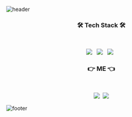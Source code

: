 ![header](https://capsule-render.vercel.app/api?type=slice&color=auto&height=300&section=header&text=SNACK%20655&fontSize=90&animation=fadeIn&fontColor=a245d1)

<h3 align="center"><b>🛠 Tech Stack 🛠</b></h3>
</br>
<p align="center">
<img src="https://img.shields.io/badge/Swift-FA7343?style=flat-square&logo=Swift&logoColor=white"/></a> &nbsp
<img src="https://img.shields.io/badge/C-A8B9CC?style=flat-square&logo=C&logoColor=white"/></a> &nbsp
<img src="https://img.shields.io/badge/Java-007396?style=flat-square&logo=Java&logoColor=white"/></a> &nbsp

<h3 align="center"><b>👉 ME 👈</b></h3>
</br>
<p align="center">
<a href="https://www.instagram.com/minjae_1230/"><img src="https://img.shields.io/badge/Instagram-E4405F?style=flat-square&logo=Instagram&logoColor=white&link=https://www.instagram.com/minjae_1230/"/></a>&nbsp
  <a href="mailto:cmjcmj1230@gmail.com"><img src="https://img.shields.io/badge/Gmail-d14836?style=flat-square&logo=Gmail&logoColor=white&link=cmjcmj1230@gmail.com"/></a>
  
  
![footer](https://capsule-render.vercel.app/api?type=slice&color=auto&height=300&section=footer)







